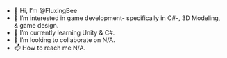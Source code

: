 - 👋 Hi, I’m @FluxingBee
- 👀 I’m interested in game development- specifically in C#-, 3D Modeling, & game design. 
- 🌱 I’m currently learning Unity & C#. 
- 💞️ I’m looking to collaborate on N/A.
- 📫 How to reach me N/A.

<!---
FluxingBee/FluxingBee is a ✨ special ✨ repository because its `README.md` (this file) appears on your GitHub profile.
You can click the Preview link to take a look at your changes.
--->
